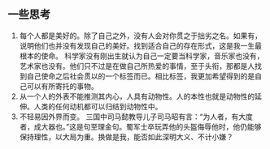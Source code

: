 ## 一些思考
1. 每个人都是美好的。除了自己之外，没有人会对你贯之于拙劣之名。如果有，说明他们也并没有发现自己的美好。找到适合自己的存在形式，这是我一生最根本的使命。
   科学家没有刚出生就认为自己一定要当科学家，音乐家也没有，艺术家也没有。他们只不过是在做自己所热爱的事情，至于头衔，那都是人找到自己使命之后社会贯以的一个标签而已。相比标签，我更加希望得到的是自己可以有所寄托的事物。
2. 从一个人的外表不能推测其内心，人具有动物性。人的本性也就是动物性的延伸。人类的任何动机都可以归结到动物性中。
3. 不轻易因外界而变。
   三国中司马懿教导儿子司马昭有言：“为人者，有大度者，成大器也。”这是句至理金句。蜀军士卒玩弄他的头盔侮辱他时，他仍能够保持理性，以大局为重。换做是我，能否如此深明大义、不计小嫌？